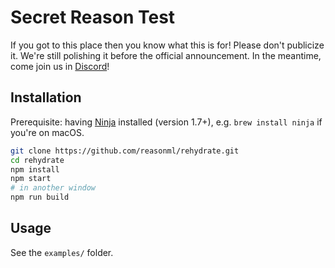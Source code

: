 # Secret Reason Test

If you got to this place then you know what this is for! Please don't publicize it. We're still polishing it before the official announcement. In the meantime, come join us in [Discord](https://discord.gg/reasonml)!

## Installation

Prerequisite: having [Ninja](https://ninja-build.org/) installed (version 1.7+), e.g. `brew install ninja` if you're on macOS.

```sh
git clone https://github.com/reasonml/rehydrate.git
cd rehydrate
npm install
npm start
# in another window
npm run build
```

## Usage
See the `examples/` folder.
